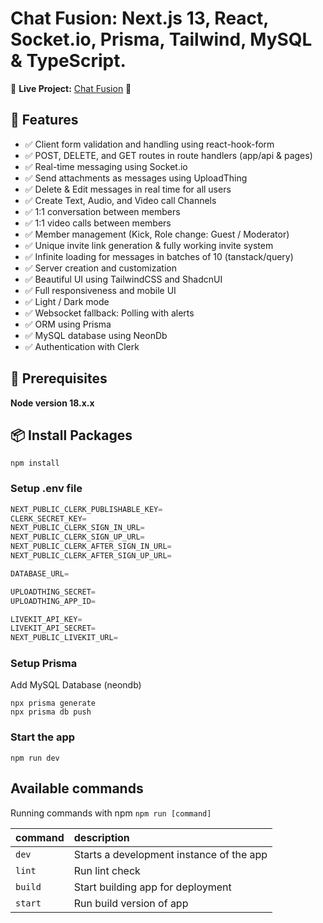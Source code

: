 # Chat Fusion: Next.js 13, React, Socket.io, Prisma, Tailwind, MySQL & TypeScript.

🚀 **Live Project:** [Chat Fusion](https://chat-fusion-production.up.railway.app/) 🔗

## 🌟 Features

- ✅ Client form validation and handling using react-hook-form
- ✅ POST, DELETE, and GET routes in route handlers (app/api & pages)
- ✅ Real-time messaging using Socket.io
- ✅ Send attachments as messages using UploadThing
- ✅ Delete & Edit messages in real time for all users
- ✅ Create Text, Audio, and Video call Channels
- ✅ 1:1 conversation between members
- ✅ 1:1 video calls between members
- ✅ Member management (Kick, Role change: Guest / Moderator)
- ✅ Unique invite link generation & fully working invite system
- ✅ Infinite loading for messages in batches of 10 (tanstack/query)
- ✅ Server creation and customization
- ✅ Beautiful UI using TailwindCSS and ShadcnUI
- ✅ Full responsiveness and mobile UI
- ✅ Light / Dark mode
- ✅ Websocket fallback: Polling with alerts
- ✅ ORM using Prisma
- ✅ MySQL database using NeonDb
- ✅ Authentication with Clerk


## 📌 Prerequisites

**Node version 18.x.x**


## 📦 Install Packages

```shell
npm install
```


### Setup .env file

```js
NEXT_PUBLIC_CLERK_PUBLISHABLE_KEY=
CLERK_SECRET_KEY=
NEXT_PUBLIC_CLERK_SIGN_IN_URL=
NEXT_PUBLIC_CLERK_SIGN_UP_URL=
NEXT_PUBLIC_CLERK_AFTER_SIGN_IN_URL=
NEXT_PUBLIC_CLERK_AFTER_SIGN_UP_URL=

DATABASE_URL=

UPLOADTHING_SECRET=
UPLOADTHING_APP_ID=

LIVEKIT_API_KEY=
LIVEKIT_API_SECRET=
NEXT_PUBLIC_LIVEKIT_URL=
```

### Setup Prisma

Add MySQL Database (neondb)

```shell
npx prisma generate
npx prisma db push
```

### Start the app

```shell
npm run dev
```

## Available commands

Running commands with npm `npm run [command]`

| command | description                              |
| :------ | :--------------------------------------- |
| `dev`   | Starts a development instance of the app |
| `lint`  | Run lint check                           |
| `build` | Start building app for deployment        |
| `start` | Run build version of app                 |
